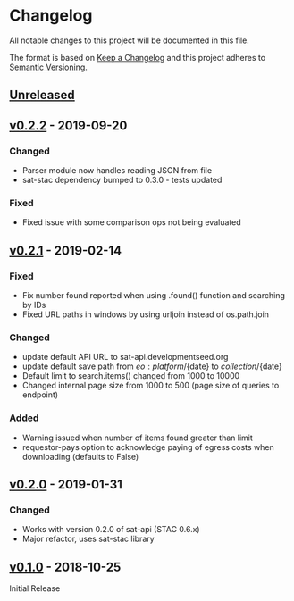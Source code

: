 # Changelog
All notable changes to this project will be documented in this file.

The format is based on [Keep a Changelog](http://keepachangelog.com/en/1.0.0/)
and this project adheres to [Semantic Versioning](http://semver.org/spec/v2.0.0.html).

## [Unreleased]

## [v0.2.2] - 2019-09-20

### Changed
- Parser module now handles reading JSON from file
- sat-stac dependency bumped to 0.3.0 - tests updated

### Fixed
- Fixed issue with some comparison ops not being evaluated

## [v0.2.1] - 2019-02-14

### Fixed
- Fix number found reported when using .found() function and searching by IDs
- Fixed URL paths in windows by using urljoin instead of os.path.join

### Changed
- update default API URL to sat-api.developmentseed.org
- update default save path from ${eo:platform}/${date} to ${collection}/${date}
- Default limit to search.items() changed from 1000 to 10000
- Changed internal page size from 1000 to 500 (page size of queries to endpoint)

### Added
- Warning issued when number of items found greater than limit
- requestor-pays option to acknowledge paying of egress costs when downloading (defaults to False)


## [v0.2.0] - 2019-01-31

### Changed
- Works with version 0.2.0 of sat-api (STAC 0.6.x)
- Major refactor, uses sat-stac library


## [v0.1.0] - 2018-10-25

Initial Release

[Unreleased]: https://github.com/sat-utils/sat-search/compare/master...develop
[v0.2.2]: https://github.com/sat-utils/sat-search/compare/0.2.1...v0.2.2
[v0.2.1]: https://github.com/sat-utils/sat-search/compare/0.2.0...v0.2.1
[v0.2.0]: https://github.com/sat-utils/sat-search/compare/0.1.0...v0.2.0
[v0.1.0]: https://github.com/sat-utils/sat-search/tree/0.1.0
